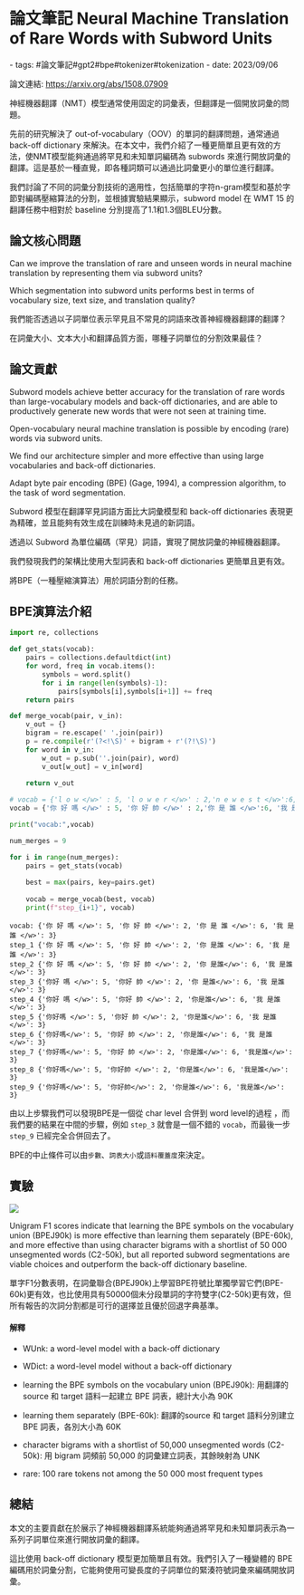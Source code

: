 # 論文筆記 Neural Machine Translation of Rare Words with Subword Units

<document-info>
- tags: #論文筆記#gpt2#bpe#tokenizer#tokenization
- date: 2023/09/06
</document-info>

論文連結: https://arxiv.org/abs/1508.07909


神經機器翻譯（NMT）模型通常使用固定的詞彙表，但翻譯是一個開放詞彙的問題。

先前的研究解決了 out-of-vocabulary（OOV）的單詞的翻譯問題，通常通過 back-off dictionary 來解決。在本文中，我們介紹了一種更簡單且更有效的方法，使NMT模型能夠通過將罕見和未知單詞編碼為 subwords 來進行開放詞彙的翻譯。這是基於一種直覺，即各種詞類可以通過比詞彙更小的單位進行翻譯。

我們討論了不同的詞彙分割技術的適用性，包括簡單的字符n-gram模型和基於字節對編碼壓縮算法的分割，並根據實驗結果顯示，subword model 在 WMT 15 的翻譯任務中相對於 baseline 分別提高了1.1和1.3個BLEU分數。

## 論文核心問題
Can we improve the translation of rare and unseen words in neural machine translation by representing them via subword units?

Which segmentation into subword units performs best in terms of vocabulary size, text size, and translation quality?

我們能否透過以子詞單位表示罕見且不常見的詞語來改善神經機器翻譯的翻譯？

在詞彙大小、文本大小和翻譯品質方面，哪種子詞單位的分割效果最佳？

## 論文貢獻
Subword models achieve better accuracy for the translation of rare words than large-vocabulary models and back-off dictionaries, and are able to productively generate new words that were not seen at training time.

Open-vocabulary neural machine translation is possible by encoding (rare) words via subword units.

We find our architecture simpler and more effective than using large vocabularies and back-off dictionaries.

Adapt byte pair encoding (BPE) (Gage, 1994), a compression algorithm, to the task of word segmentation.

Subword 模型在翻譯罕見詞語方面比大詞彙模型和 back-off dictionaries 表現更為精確，並且能夠有效生成在訓練時未見過的新詞語。

透過以 Subword 為單位編碼（罕見）詞語，實現了開放詞彙的神經機器翻譯。

我們發現我們的架構比使用大型詞表和 back-off dictionaries 更簡單且更有效。

將BPE（一種壓縮演算法）用於詞語分割的任務。

## BPE演算法介紹
```python
import re, collections

def get_stats(vocab):
    pairs = collections.defaultdict(int)
    for word, freq in vocab.items():
        symbols = word.split()
        for i in range(len(symbols)-1):
            pairs[symbols[i],symbols[i+1]] += freq
    return pairs

def merge_vocab(pair, v_in):
    v_out = {}
    bigram = re.escape(' '.join(pair))
    p = re.compile(r'(?<!\S)' + bigram + r'(?!\S)')
    for word in v_in:
        w_out = p.sub(''.join(pair), word)
        v_out[w_out] = v_in[word]
   
    return v_out

# vocab = {'l o w </w>' : 5, 'l o w e r </w>' : 2,'n e w e s t </w>':6, 'w i d e s t </w>':3}
vocab = {'你 好 嗎 </w>' : 5, '你 好 帥 </w>' : 2,'你 是 誰 </w>':6, '我 是 誰 </w>':3}

print("vocab:",vocab)

num_merges = 9

for i in range(num_merges):
    pairs = get_stats(vocab)
    
    best = max(pairs, key=pairs.get)
    
    vocab = merge_vocab(best, vocab)
    print(f"step_{i+1}", vocab)
```
```
vocab: {'你 好 嗎 </w>': 5, '你 好 帥 </w>': 2, '你 是 誰 </w>': 6, '我 是 誰 </w>': 3}
step_1 {'你 好 嗎 </w>': 5, '你 好 帥 </w>': 2, '你 是誰 </w>': 6, '我 是誰 </w>': 3}
step_2 {'你 好 嗎 </w>': 5, '你 好 帥 </w>': 2, '你 是誰</w>': 6, '我 是誰</w>': 3}
step_3 {'你好 嗎 </w>': 5, '你好 帥 </w>': 2, '你 是誰</w>': 6, '我 是誰</w>': 3}
step_4 {'你好 嗎 </w>': 5, '你好 帥 </w>': 2, '你是誰</w>': 6, '我 是誰</w>': 3}
step_5 {'你好嗎 </w>': 5, '你好 帥 </w>': 2, '你是誰</w>': 6, '我 是誰</w>': 3}
step_6 {'你好嗎</w>': 5, '你好 帥 </w>': 2, '你是誰</w>': 6, '我 是誰</w>': 3}
step_7 {'你好嗎</w>': 5, '你好 帥 </w>': 2, '你是誰</w>': 6, '我是誰</w>': 3}
step_8 {'你好嗎</w>': 5, '你好帥 </w>': 2, '你是誰</w>': 6, '我是誰</w>': 3}
step_9 {'你好嗎</w>': 5, '你好帥</w>': 2, '你是誰</w>': 6, '我是誰</w>': 3}
```

由以上步驟我們可以發現BPE是一個從 char level 合併到 word level的過程 ，而我們要的結果在中間的步驟，例如 `step_3` 就會是一個不錯的 `vocab`，而最後一步 `step_9` 已經完全合併回去了。

BPE的中止條件可以由`步數`、`詞表大小`或`語料覆蓋度`來決定。

## 實驗

![](./exp.png)

Unigram F1 scores indicate that learning the BPE symbols on the vocabulary union (BPEJ90k) is more effective than learning them separately (BPE-60k), and more effective than using character bigrams with a shortlist of 50 000 unsegmented words (C2-50k), but all reported subword segmentations are viable choices and outperform the back-off dictionary baseline.

單字F1分數表明，在詞彙聯合(BPEJ90k)上學習BPE符號比單獨學習它們(BPE-60k)更有效，也比使用具有50000個未分段單詞的字符雙字(C2-50k)更有效，但所有報告的次詞分割都是可行的選擇並且優於回退字典基準。

#### 解釋
- WUnk: a word-level model with a back-off dictionary

- WDict: a word-level model without a back-off dictionary

- learning the BPE symbols on the vocabulary union (BPEJ90k): 用翻譯的source 和 target 語料一起建立 BPE 詞表，總計大小為 90K

- learning them separately (BPE-60k): 翻譯的source 和 target 語料分別建立 BPE 詞表，各別大小為 60K

- character bigrams with a shortlist of 50,000 unsegmented words (C2-50k): 用 bigram 詞頻前 50,000 的詞彙建立詞表，其餘映射為 UNK

- rare: 100 rare tokens not among the 50 000 most frequent types

    
## 總結
本文的主要貢獻在於展示了神經機器翻譯系統能夠通過將罕見和未知單詞表示為一系列子詞單位來進行開放詞彙的翻譯。

這比使用 back-off dictionary 模型更加簡單且有效。我們引入了一種變體的 BPE 編碼用於詞彙分割，它能夠使用可變長度的子詞單位的緊湊符號詞彙來編碼開放詞彙。